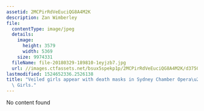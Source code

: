 ```yaml
---
assetid: 2MCPirRdVeEuciQG8A4M2K
description: Zan Wimberley
file:
  contentType: image/jpeg
  details:
    image:
      height: 3579
      width: 5369
    size: 9974331
  fileName: file-20180329-189810-1eyjzb7.jpg
  url: //images.ctfassets.net/bsux5spekp1p/2MCPirRdVeEuciQG8A4M2K/d3750ea0d2877f1cf0afe2c652b5dd00/file-20180329-189810-1eyjzb7.jpg
lastmodified: 1524652336.2526138
title: "Veiled girls appear with death masks in Sydney Chamber Opera\u2019s The Howling\
  \ Girls."
---
```

No content found